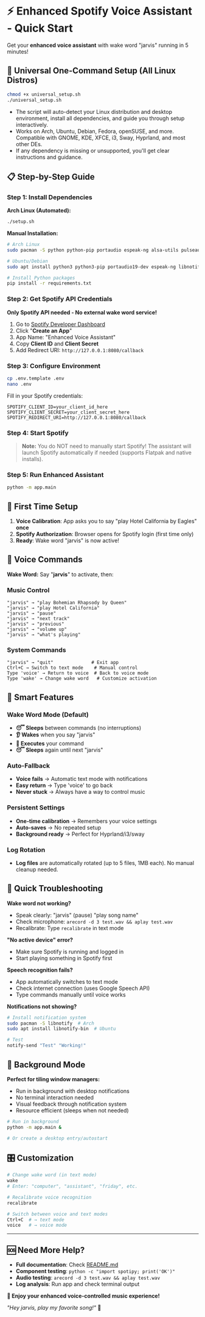 # ⚡ Enhanced Spotify Voice Assistant - Quick Start

Get your **enhanced voice assistant** with wake word "jarvis" running in 5 minutes!


## 🚀 Universal One-Command Setup (All Linux Distros)

```bash
chmod +x universal_setup.sh
./universal_setup.sh
```

- The script will auto-detect your Linux distribution and desktop environment, install all dependencies, and guide you through setup interactively.
- Works on Arch, Ubuntu, Debian, Fedora, openSUSE, and more. Compatible with GNOME, KDE, XFCE, i3, Sway, Hyprland, and most other DEs.
- If any dependency is missing or unsupported, you'll get clear instructions and guidance.

## 📋 Step-by-Step Guide

### Step 1: Install Dependencies

**Arch Linux (Automated):**
```bash
./setup.sh
```

**Manual Installation:**
```bash
# Arch Linux
sudo pacman -S python python-pip portaudio espeak-ng alsa-utils pulseaudio libnotify

# Ubuntu/Debian
sudo apt install python3 python3-pip portaudio19-dev espeak-ng libnotify-bin

# Install Python packages
pip install -r requirements.txt
```

### Step 2: Get Spotify API Credentials

**Only Spotify API needed - No external wake word service!**

1. Go to [Spotify Developer Dashboard](https://developer.spotify.com/dashboard/)
2. Click "**Create an App**"
3. App Name: "Enhanced Voice Assistant"
4. Copy **Client ID** and **Client Secret**
5. Add Redirect URI: `http://127.0.0.1:8080/callback`

### Step 3: Configure Environment

```bash
cp .env.template .env
nano .env
```

Fill in your Spotify credentials:
```env
SPOTIFY_CLIENT_ID=your_client_id_here
SPOTIFY_CLIENT_SECRET=your_client_secret_here
SPOTIFY_REDIRECT_URI=http://127.0.0.1:8080/callback
```

### Step 4: Start Spotify

> **Note:** You do NOT need to manually start Spotify! The assistant will launch Spotify automatically if needed (supports Flatpak and native installs).

### Step 5: Run Enhanced Assistant

```bash
python -m app.main
```

## 🎤 First Time Setup

1. **Voice Calibration**: App asks you to say "play Hotel California by Eagles" **once**
2. **Spotify Authorization**: Browser opens for Spotify login (first time only)
3. **Ready**: Wake word "jarvis" is now active!

## 🎯 Voice Commands

**Wake Word:** Say "**jarvis**" to activate, then:

### Music Control
```
"jarvis" → "play Bohemian Rhapsody by Queen"
"jarvis" → "play Hotel California"
"jarvis" → "pause"
"jarvis" → "next track"
"jarvis" → "previous"
"jarvis" → "volume up"
"jarvis" → "what's playing"
```

### System Commands
```
"jarvis" → "quit"              # Exit app
Ctrl+C → Switch to text mode    # Manual control
Type 'voice' → Return to voice  # Back to voice mode
Type 'wake' → Change wake word   # Customize activation
```

## 🔧 Smart Features

### Wake Word Mode (Default)
- **😴 Sleeps** between commands (no interruptions)
- **👂 Wakes** when you say "jarvis"
- **🎵 Executes** your command
- **😴 Sleeps** again until next "jarvis"

### Auto-Fallback
- **Voice fails** → Automatic text mode with notifications
- **Easy return** → Type 'voice' to go back
- **Never stuck** → Always have a way to control music

### Persistent Settings
- **One-time calibration** → Remembers your voice settings
- **Auto-saves** → No repeated setup
- **Background ready** → Perfect for Hyprland/i3/sway

### Log Rotation
- **Log files** are automatically rotated (up to 5 files, 1MB each). No manual cleanup needed.

## 🐛 Quick Troubleshooting

**Wake word not working?**
- Speak clearly: "jarvis" (pause) "play song name"
- Check microphone: `arecord -d 3 test.wav && aplay test.wav`
- Recalibrate: Type `recalibrate` in text mode

**"No active device" error?**
- Make sure Spotify is running and logged in
- Start playing something in Spotify first

**Speech recognition fails?**
- App automatically switches to text mode
- Check internet connection (uses Google Speech API)
- Type commands manually until voice works

**Notifications not showing?**
```bash
# Install notification system
sudo pacman -S libnotify  # Arch
sudo apt install libnotify-bin  # Ubuntu

# Test
notify-send "Test" "Working!"
```

## 📱 Background Mode

**Perfect for tiling window managers:**
- Run in background with desktop notifications
- No terminal interaction needed
- Visual feedback through notification system
- Resource efficient (sleeps when not needed)

```bash
# Run in background
python -m app.main &

# Or create a desktop entry/autostart
```

## 🎛️ Customization

```bash
# Change wake word (in text mode)
wake
# Enter: "computer", "assistant", "friday", etc.

# Recalibrate voice recognition
recalibrate

# Switch between voice and text modes
Ctrl+C  # → text mode
voice   # → voice mode
```

---

## 🆘 Need More Help?

- **Full documentation**: Check [README.md](README.md)
- **Component testing**: `python -c "import spotipy; print('OK')"`
- **Audio testing**: `arecord -d 3 test.wav && aplay test.wav`
- **Log analysis**: Run app and check terminal output

**🎵 Enjoy your enhanced voice-controlled music experience!**

*"Hey jarvis, play my favorite song!"* 🎤

